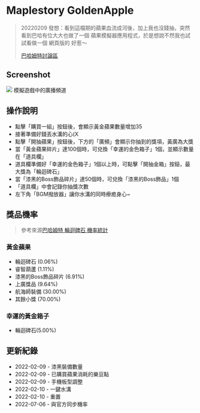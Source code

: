# Maplestory GoldenApple
> 20220209 發想：看到這檔期的蘋果血流成河後，加上我也沒錢抽，突然看到巴哈有位大大也做了一個 蘋果模擬器應用程式，於是想說不然我也試試看做一個 網頁版的 好惹～
>
> [巴哈姆特討論區](https://forum.gamer.com.tw/C.php?bsn=7650&snA=1019765)
## Screenshot
![](https://i.imgur.com/ljWz7cJ.jpg)
模擬遊戲中的廣播頻道
## 操作說明
* 點擊「購買一組」按鈕後，會顯示黃金蘋果數量增加35
* 接著準備好錢丟水溝的心(X
* 點擊「開抽蘋果」按鈕後，下方的「廣頻」會顯示你抽到的獎項，黃廣為大獎
* 當「黃金蘋果碎片」達100個時，可兌換「幸運的金色箱子」1個，並顯示數量在「道具欄」
* 道具欄準備好「幸運的金色箱子」1個以上時，可點擊「開抽金箱」按鈕，最大獎為「輪迴碑石」
* 當「漆黑的Boss飾品碎片」達50個時，可兌換「漆黑的Boss飾品」1個
* 「道具欄」中會記錄你抽獎次數
* 左下角「BGM撥放器」讓你水溝的同時療癒身心~
## 獎品機率
> 參考來源[巴哈姆特 輪迴碑石 機率統計](https://forum.gamer.com.tw/C.php?bsn=7650&snA=1019493&tnum=841&bPage=2)
### 黃金蘋果
* 輪迴碑石 (0.06%)
* 睿智葫蘆 (1.11%)
* 漆黑的Boss飾品碎片 (6.91%)
* 上廣獎品 (9.64%)
* 航海師裝備 (30.00%)
* 其餘小獎 (70.00%)
### 幸運的黃金箱子
* 輪迴碑石(5.00%)
## 更新紀錄
* 2022-02-09 - 漆黑裝備數量  
* 2022-02-09 - 已購買蘋果消耗的樂豆點  
* 2022-02-09 - 手機板型調整
* 2022-02-10 - 一鍵水溝
* 2022-02-10 - 重置
* 2022-07-06 - 與官方同步機率